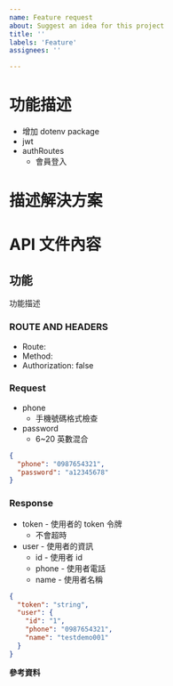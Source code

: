 ```yaml
---
name: Feature request
about: Suggest an idea for this project
title: ''
labels: 'Feature'
assignees: ''

---
```


# 功能描述

* 增加 dotenv package
* jwt
* authRoutes
  * 會員登入

# 描述解決方案


# API 文件內容

## 功能

功能描述

### ROUTE AND HEADERS

* Route: 
* Method:
* Authorization: false

### Request

* phone
  * 手機號碼格式檢查
* password
  * 6~20 英數混合

```json
{
  "phone": "0987654321",
  "password": "a12345678"
}
```

### Response

* token - 使用者的 token 令牌
  * 不會超時
* user - 使用者的資訊
  * id - 使用者 id
  * phone - 使用者電話
  * name - 使用者名稱

```json
{
  "token": "string",
  "user": {
    "id": "1",
    "phone": "0987654321",
    "name": "testdemo001"
  }
}
```

**參考資料**

